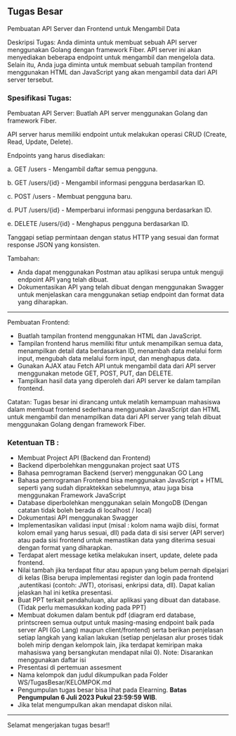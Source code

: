 ## Tugas Besar
Pembuatan API Server dan Frontend untuk Mengambil Data

Deskripsi Tugas:
Anda diminta untuk membuat sebuah API server menggunakan Golang dengan framework Fiber. API server ini akan menyediakan beberapa endpoint untuk mengambil dan mengelola data. Selain itu, Anda juga diminta untuk membuat sebuah tampilan frontend menggunakan HTML dan JavaScript yang akan mengambil data dari API server tersebut.

### Spesifikasi Tugas:

Pembuatan API Server:
Buatlah API server menggunakan Golang dan framework Fiber.

API server harus memiliki endpoint untuk melakukan operasi CRUD (Create, Read, Update, Delete).

Endpoints yang harus disediakan:

a. GET /users - Mengambil daftar semua pengguna.

b. GET /users/{id} - Mengambil informasi pengguna berdasarkan ID.

c. POST /users - Membuat pengguna baru.

d. PUT /users/{id} - Memperbarui informasi pengguna berdasarkan ID.

e. DELETE /users/{id} - Menghapus pengguna berdasarkan ID.

Tanggapi setiap permintaan dengan status HTTP yang sesuai dan format response JSON yang konsisten.

Tambahan:
- Anda dapat menggunakan Postman atau aplikasi serupa untuk menguji endpoint API yang telah dibuat.
- Dokumentasikan API yang telah dibuat dengan menggunakan Swagger untuk menjelaskan cara menggunakan setiap endpoint dan format data yang diharapkan.

---

Pembuatan Frontend:
- Buatlah tampilan frontend menggunakan HTML dan JavaScript.
- Tampilan frontend harus memiliki fitur untuk menampilkan semua data, menampilkan detail data berdasarkan ID, menambah data melalui form input, mengubah data  melalui form input, dan menghapus data.
- Gunakan AJAX atau Fetch API untuk mengambil data dari API server menggunakan metode GET, POST, PUT, dan DELETE.
- Tampilkan hasil data yang diperoleh dari API server ke dalam tampilan frontend.

Catatan: 
Tugas besar ini dirancang untuk melatih kemampuan mahasiswa dalam membuat frontend sederhana menggunakan JavaScript dan HTML untuk mengambil dan menampilkan data dari API server yang telah dibuat menggunakan Golang dengan framework Fiber.


### Ketentuan TB :
- Membuat Project API (Backend dan Frontend)
- Backend diperbolehkan menggunakan project saat UTS
- Bahasa pemrograman Backend (server) menggunakan GO Lang
- Bahasa pemrograman Frontend bisa menggunakan JavaScript + HTML seperti yang sudah dipraktekkan sebelumnya, atau juga bisa menggunakan Framework JavaScript
- Database diperbolehkan menggunakan selain MongoDB (Dengan catatan tidak boleh berada di localhost / local)
- Dokumentasi API menggunakan Swagger
- Implementasikan validasi input (misal : kolom nama wajib diisi, format kolom email yang harus sesuai, dll) pada data di sisi server (API server) atau pada sisi frontend untuk memastikan data yang diterima sesuai dengan format yang diharapkan.
- Terdapat alert message ketika melakukan insert, update, delete pada frontend.
- Nilai tambah jika terdapat fitur atau apapun yang belum pernah dipelajari di kelas (Bisa berupa implementasi register dan login pada frontend ,autentikasi (contoh: JWT), otorisasi, enkripsi data, dll). Dapat kalian jelaskan hal ini ketika presentasi.
- Buat PPT terkait pendahuluan, alur aplikasi yang dibuat dan database. (Tidak perlu memasukkan koding pada PPT)
- Membuat dokumen dalam bentuk pdf (diagram erd database, printscreen semua output untuk masing-masing endpoint baik pada server API (Go Lang) maupun client/frontend) serta berikan penjelasan setiap langkah yang kalian lakukan (setiap penjelasan alur proses tidak boleh mirip dengan kelompok lain, jika terdapat kemiripan maka mahasiswa yang bersangkutan mendapat nilai 0). Note: Disarankan menggunakan daftar isi
- Presentasi di pertemuan assesment
- Nama kelompok dan judul dikumpulkan pada Folder WS/TugasBesar/KELOMPOK.md
- Pengumpulan tugas besar bisa lihat pada Elearning. **Batas Pengumpulan 6 Juli 2023 Pukul 23:59:59 WIB**.
- Jika telat mengumpulkan akan mendapat diskon nilai.

---
Selamat mengerjakan tugas besar!!

